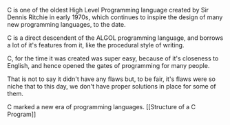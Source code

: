 C is one of the oldest High Level Programming language created by Sir Dennis Ritchie in early 1970s, which continues to inspire the design of many new programming languages, to the date.

C is a direct descendent of the ALGOL programming language, and borrows a lot of it's features from it, like the procedural style of writing.

C, for the time it was created was super easy, because of it's closeness to English, and hence opened the gates of programming for many people. 

That is not to say it didn't have any flaws but, to be fair, it's flaws were so niche that to this day, we don't have proper solutions in place for some of them.

C marked a new era of programming languages.
[[Structure of a C Program]]